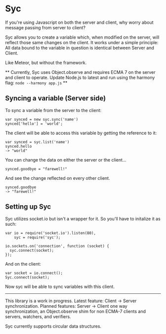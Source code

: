 Syc
===

If you're using Javascript on both the server and client, why worry about message passing from server to client?

Syc allows you to create a variable which, when modified on the server, will reflect those same changes on the client. It works under a simple principle: All data bound to the variable in question is identical between Server and Client.

Like Meteor, but without the framework.

** Currently, Syc uses Object.observe and requires ECMA 7 on the server and client to operate. Update Node.js to latest and run using the harmony flag: `node --harmony app.js` **


## Syncing a variable (Server side)

To sync a variable from the server to the client:

    var synced = new syc.sync('name')
    synced['hello'] = 'world';
    
The client will be able to access this variable by getting the reference to it:

    var synced = syc.list('name')
    synced.hello
    -> "world"
    
You can change the data on either the server or the client...
    
    synced.goodbye = "farewell!"

And see the change reflected on every other client.

    synced.goodbye
    -> "farewell!"

## Setting up Syc

Syc utilizes socket.io but isn't a wrapper for it. So you'll have to initalize it as such:

    var io = require('socket.io').listen(80),
        syc = require('syc');

    io.sockets.on('connection', function (socket) {
      syc.connect(socket);
    });

And on the client:

    var socket = io.connect();
    Syc.connect(socket);

Now syc will be able to sync variables with this client.


- - - 
This library is a work in progress. Latest feature: Client -> Server synchronization.
Planned features: Server -> Client one way synchronization, an Object.observe shim for non ECMA-7 clients and servers, watchers, and verifiers.

Syc currently supports circular data structures.
